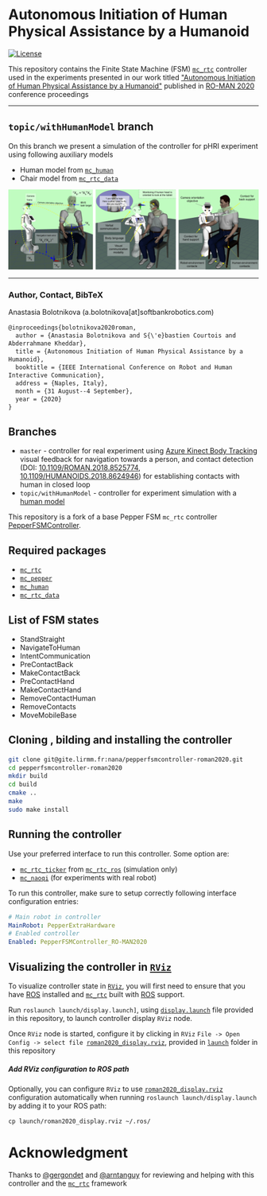 # Autonomous Initiation of Human Physical Assistance by a Humanoid

[![License](https://img.shields.io/badge/License-BSD%202--Clause-green.svg)](https://opensource.org/licenses/BSD-2-Clause)

This repository contains the Finite State Machine (FSM) [`mc_rtc`](https://jrl-umi3218.github.io/mc_rtc/) controller used in the experiments presented in our work titled ["Autonomous Initiation of Human Physical Assistance by a Humanoid"](https://hal.archives-ouvertes.fr/hal-02615390/document) published in [RO-MAN 2020](http://ro-man2020.unina.it/) conference proceedings

---

## `topic/withHumanModel` branch

On this branch we present a simulation of the controller for pHRI experiment using following auxiliary models

* Human model from [`mc_human`](https://gite.lirmm.fr/multi-contact/mc_human)
* Chair model from [`mc_rtc_data`](https://github.com/jrl-umi3218/mc_rtc_data)

![PepperFSMController_RO-MAN2020](doc/pepperfsmcontroller-romna2020.png "PepperFSMController_RO-MAN2020")

---


### Author, Contact, BibTeX

Anastasia Bolotnikova (a.bolotnikova[at]softbankrobotics.com)

```
@inproceedings{bolotnikova2020roman,
  author = {Anastasia Bolotnikova and S{\'e}bastien Courtois and Abderrahmane Kheddar},
  title = {Autonomous Initiation of Human Physical Assistance by a Humanoid},
  booktitle = {IEEE International Conference on Robot and Human Interactive Communication},
  address = {Naples, Italy},
  month = {31 August--4 September},
  year = {2020}
}
```


## Branches

* `master` - controller for real experiment using [Azure Kinect Body Tracking](https://docs.microsoft.com/en-us/azure/kinect-dk/body-sdk-download) visual feedback for navigation towards a person, and contact detection (DOI: [10.1109/ROMAN.2018.8525774](https://ieeexplore.ieee.org/abstract/document/8525774), [10.1109/HUMANOIDS.2018.8624946](https://ieeexplore.ieee.org/abstract/document/8624946)) for establishing contacts with human in closed loop
* `topic/withHumanModel` - controller for experiment simulation with a [human model](https://gite.lirmm.fr/nana/mc_human)

This repository is a fork of a base Pepper FSM `mc_rtc` controller [PepperFSMController](https://gite.lirmm.fr/mc-controllers/pepperfsmcontroller).

## Required packages

* [`mc_rtc`](https://jrl-umi3218.github.io/mc_rtc/tutorials/introduction/installation-guide.html)
* [`mc_pepper`](https://gite.lirmm.fr/multi-contact/mc_pepper)
* [`mc_human`](https://gite.lirmm.fr/multi-contact/mc_human)
* [`mc_rtc_data`](https://github.com/jrl-umi3218/mc_rtc_data)

## List of FSM states

* StandStraight
* NavigateToHuman
* IntentCommunication
* PreContactBack
* MakeContactBack
* PreContactHand
* MakeContactHand
* RemoveContactHuman
* RemoveContacts
* MoveMobileBase

## Cloning , bilding and installing the controller

```bash
git clone git@gite.lirmm.fr:nana/pepperfsmcontroller-roman2020.git
cd pepperfsmcontroller-roman2020
mkdir build
cd build
cmake ..
make
sudo make install
```

## Running the controller

Use your preferred interface to run this controller. Some option are:

* [`mc_rtc_ticker`](https://github.com/jrl-umi3218/mc_rtc_ros/tree/master/mc_rtc_ticker) from [`mc_rtc_ros`](https://github.com/jrl-umi3218/mc_rtc_ros) (simulation only)
* [`mc_naoqi`](https://gite.lirmm.fr/multi-contact/mc_naoqi) (for experiments with real robot)

To run this controller, make sure to setup correctly following interface configuration entries:

```yaml
# Main robot in controller
MainRobot: PepperExtraHardware
# Enabled controller
Enabled: PepperFSMController_RO-MAN2020
```
## Visualizing the controller in [`RViz`](https://wiki.ros.org/rviz)

To visualize controller state in [`RViz`](https://wiki.ros.org/rviz), you will first need to ensure that you have [ROS](https://www.ros.org/) installed and [`mc_rtc`](https://github.com/jrl-umi3218/mc_rtc) built with [ROS](https://www.ros.org/) support.

Run `roslaunch launch/display.launch]`, using [`display.launch`](launch/display.launch) file provided in this repository, to launch controller display `RViz` node.

Once `RViz` node is started, configure it by clicking in `RViz` `File -> Open Config -> select file `[`roman2020_display.rviz`](launch/roman2020_display.rviz), provided in [`launch`](launch) folder in this repository

##### Add RViz configuration to ROS path

Optionally, you can configure `RViz` to use [`roman2020_display.rviz`](launch/roman2020_display.rviz) configuration automatically when running `roslaunch launch/display.launch` by adding it to your ROS path:

```
cp launch/roman2020_display.rviz ~/.ros/
```

# Acknowledgment

Thanks to [@gergondet](https://github.com/gergondet) and [@arntanguy](https://github.com/arntanguy) for reviewing and helping with this controller and the [`mc_rtc`](https://jrl-umi3218.github.io/mc_rtc/) framework
